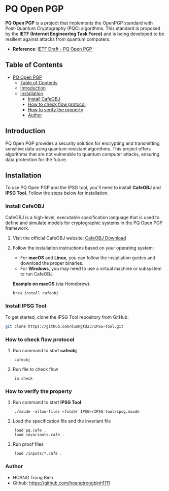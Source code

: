 # PQ Open PGP

**PQ Open PGP** is a project that implements the OpenPGP standard with Post-Quantum Cryptography (PQC) algorithms. This standard is proposed by the **IETF (Internet Engineering Task Force)** and is being developed to be resilient against attacks from quantum computers.

- **Reference**: [IETF Draft - PQ Open PGP](https://www.ietf.org/archive/id/draft-ietf-openpgp-pqc-07.html)

## Table of Contents

- [PQ Open PGP](#pq-open-pgp)
  - [Table of Contents](#table-of-contents)
  - [Introduction](#introduction)
  - [Installation](#installation)
    - [Install CafeOBJ](#install-cafeobj)
    - [How to check flow protocol](#how-to-check-flow-protocol)
    - [How to verify the property](#how-to-verify-the-property)
    - [Author](#author)

## Introduction

PQ Open PGP provides a security solution for encrypting and transmitting sensitive data using quantum-resistant algorithms. This project offers algorithms that are not vulnerable to quantum computer attacks, ensuring data protection for the future.

## Installation

To use PQ Open PGP and the IPSG tool, you'll need to install **CafeOBJ** and **IPSG Tool**. Follow the steps below for installation.

### Install CafeOBJ

CafeOBJ is a high-level, executable specification language that is used to define and simulate models for cryptographic systems in the PQ Open PGP framework.

1. Visit the official CafeOBJ website: [CafeOBJ Download](https://cafeobj.org/download/)
2. Follow the installation instructions based on your operating system:
   - For **macOS** and **Linux**, you can follow the installation guides and download the proper binaries.
   - For **Windows**, you may need to use a virtual machine or subsystem to run CafeOBJ.
   
   **Example on macOS** (via Homebrew):
   ```bash
   brew install cafeobj

### Install IPSG Tool
To get started, clone the IPSG Tool repository from GitHub:

```bash
git clone https://github.com/duongtd23/IPSG-tool.git
```

### How to check flow protocol
1. Run command to start **cafeobj**
```
    cafeobj
```
2. Run file to check flow
```
    in check
```

### How to verify the property
1. Run command to start **IPSG Tool**
```
    ./maude -allow-files <folder IPSG>/IPSG-tool/ipsg.maude
```
2. Load the specification file and the invariant file
```
    load pq.cafe .
    load invariants.cafe .
```
3. Run proof files
```
    load /inputs/*.cafe .
```

### Author
- HOANG Trong Binh
- Github: https://github.com/hoangtrongbinh1111